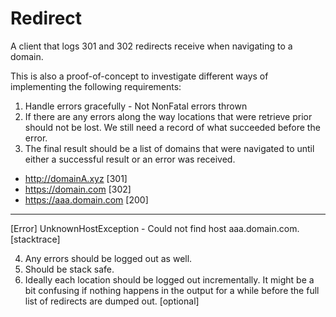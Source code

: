 # Redirect #

A client that logs 301 and 302 redirects receive when navigating to a domain.

This is also a proof-of-concept to investigate different ways of implementing the following requirements:

1. Handle errors gracefully - Not NonFatal errors thrown
2. If there are any errors along the way locations that were retrieve prior should not be lost. We still need a record of what succeeded before the error.
3. The final result should be a list of domains that were navigated to until either a successful result or an error was received.

  - http://domainA.xyz [301]
  - https://domain.com [302]
  - https://aaa.domain.com [200]

  ------
  [Error]
  UnknownHostException - Could not find host aaa.domain.com.
  [stacktrace]

4. Any errors should be logged out as well.
5. Should be stack safe.
6. Ideally each location should be logged out incrementally. It might be a bit confusing if nothing happens in the output for a while before the full list of redirects are dumped out. [optional]

